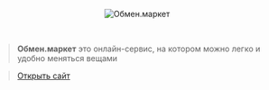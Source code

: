 <p align="center">
  <img src="https://firebasestorage.googleapis.com/v0/b/obmen-market-666.appspot.com/o/logo_inverted.svg?alt=media&token=d5c9f456-c55d-4bf0-b20b-a892f6a4d250" alt="Обмен.маркет"/>
</p>

<br />

> **Обмен.маркет** это онлайн-сервис, на котором можно легко и удобно меняться вещами

> [Открыть сайт](https://obmen.market)
